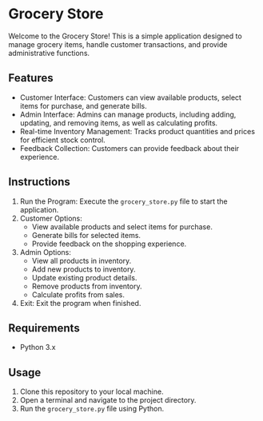 <h1>Grocery Store</h1>
<p>Welcome to the Grocery Store! This is a simple application designed to manage grocery items, handle customer transactions, and provide administrative functions.</p>

<h2>Features</h2>
<ul>
    <li>Customer Interface: Customers can view available products, select items for purchase, and generate bills.</li>
    <li>Admin Interface: Admins can manage products, including adding, updating, and removing items, as well as calculating profits.</li>
    <li>Real-time Inventory Management: Tracks product quantities and prices for efficient stock control.</li>
    <li>Feedback Collection: Customers can provide feedback about their experience.</li>
</ul>

<h2>Instructions</h2>
<ol>
    <li>Run the Program: Execute the <code>grocery_store.py</code> file to start the application.</li>
    <li>Customer Options:
        <ul>
            <li>View available products and select items for purchase.</li>
            <li>Generate bills for selected items.</li>
            <li>Provide feedback on the shopping experience.</li>
        </ul>
    </li>
    <li>Admin Options:
        <ul>
            <li>View all products in inventory.</li>
            <li>Add new products to inventory.</li>
            <li>Update existing product details.</li>
            <li>Remove products from inventory.</li>
            <li>Calculate profits from sales.</li>
        </ul>
    </li>
    <li>Exit: Exit the program when finished.</li>
</ol>

<h2>Requirements</h2>
<ul>
    <li>Python 3.x</li>
</ul>

<h2>Usage</h2>
<ol>
    <li>Clone this repository to your local machine.</li>
    <li>Open a terminal and navigate to the project directory.</li>
    <li>Run the <code>grocery_store.py</code> file using Python.</li>
</ol>
